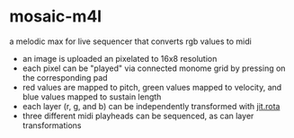 # mosaic-m4l
a melodic max for live sequencer that converts rgb values to midi

- an image is uploaded an pixelated to 16x8 resolution
- each pixel can be "played" via connected monome grid by pressing on the corresponding pad
- red values are mapped to pitch, green values mapped to velocity, and blue values mapped to sustain length
- each layer (r, g, and b) can be independently transformed with [jit.rota](https://docs.cycling74.com/max8/refpages/jit.rota)
- three different midi playheads can be sequenced, as can layer transformations
